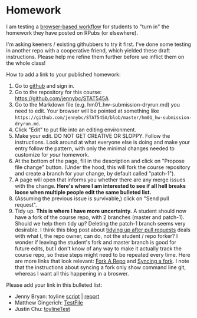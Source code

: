 Homework
========================================================

I am testing a [browser-based workflow](https://github.com/blog/1557-github-flow-in-the-browser) for students to "turn in" the homework they have posted on RPubs (or elsewhere).

I'm asking keeners / existing githubbers to try it first. I've done some testing in another repo with a cooperative friend, which yielded these draft instructions. Please help me refine them further before we inflict them on the whole class!

How to add a link to your published homework:

  1. Go to [github](https://github.com) and sign in.
  1. Go to the repository for this course: <https://github.com/jennybc/STAT545A>
  1. Go to the Markdown file (e.g. hm01_hw-submission-dryrun.md) you need to edit. Your browser will be pointed at something like `https://github.com/jennybc/STAT545A/blob/master/hm01_hw-submission-dryrun.md`.
  1. Click "Edit" to put file into an editing environment.
  1. Make your edit. DO NOT GET CREATIVE OR SLOPPY. Follow the instructions. Look around at what everyone else is doing and make your entry follow the pattern, with only the minimal changes needed to customize for *your* homework.
  1. At the bottom of the page, fill in the description and click on "Propose file change" button. (Under the hood, this will fork the course repository and create a branch for your change, by default called "patch-1").
  1. A page will open that informs you whether there are any merge issues with the change. __Here's where I am interested to see if all hell breaks loose when multiple people edit the same bulleted list.__
  1. (Assuming the previous issue is survivable,) click on "Send pull request".
  1. Tidy up. __This is where I have more uncertainty.__ A student should now have a fork of the course repo, with 2 branches (master and patch-1). Should we help them tidy up? Deleting the patch-1 branch seems very desirable. I think this blog post about [tidying up after pull requests](https://github.com/blog/1335-tidying-up-after-pull-requests) deals with what I, the repo owner, can do, not the student / repo forker? I wonder if leaving the student's fork and master branch is good for future edits, but I don't know of any way to make it actually track the course repo, so these steps might need to be repeated every time. Here are more links that look relevant: [Fork A Repo](https://help.github.com/articles/fork-a-repo) and [Syncing a fork](https://help.github.com/articles/syncing-a-fork). I note that the instructions about syncing a fork only show command line git, whereas I want all this happening in a broswer.


Please add your link in this bulleted list:

  * Jenny Bryan: toyline [script](https://gist.github.com/jennybc/6520226) | [report](http://rpubs.com/jennybc/toyline)
  * Matthew Gingerich: [TestFile](http://rpubs.com/majugi/TestFile)
  * Justin Chu: [toylineTest](http://rpubs.com/cjustin/8316)
  
